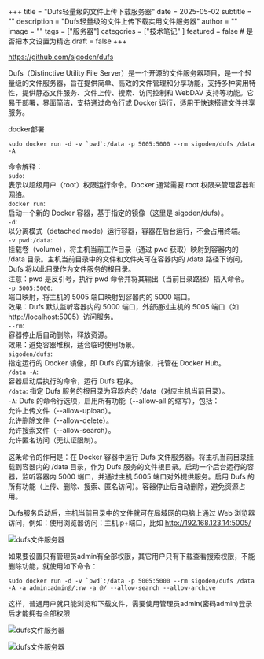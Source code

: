 +++
title = "Dufs轻量级的文件上传下载服务器"
date = 2025-05-02
subtitle = ""
description = "Dufs轻量级的文件上传下载实用文件服务器"
author = ""
image = ""
tags =  ["服务器"]
categories = ["技术笔记" ]
featured = false # 是否把本文设置为精选
draft = false
+++

https://github.com/sigoden/dufs  

Dufs（Distinctive Utility File Server）是一个开源的文件服务器项目，是一个轻量级的文件服务器，旨在提供简单、高效的文件管理和分享功能，支持多种实用特性，提供静态文件服务、文件上传、搜索、访问控制和 WebDAV 支持等功能。它易于部署，界面简洁，支持通过命令行或 Docker 运行，适用于快速搭建文件共享服务。

docker部署
```
sudo docker run -d -v `pwd`:/data -p 5005:5000 --rm sigoden/dufs /data -A
```
命令解释：  
`sudo`:  
表示以超级用户（root）权限运行命令。Docker 通常需要 root 权限来管理容器和网络。  
`docker run`:  
启动一个新的 Docker 容器，基于指定的镜像（这里是 sigoden/dufs）。  
`-d`:  
以分离模式（detached mode）运行容器，容器在后台运行，不会占用终端。  
`-v pwd:/data`:  
挂载卷（volume），将主机当前工作目录（通过 pwd 获取）映射到容器内的 /data 目录。主机当前目录中的文件和文件夹可在容器内的 /data 路径下访问，Dufs 将以此目录作为文件服务的根目录。  
注意：pwd 是反引号，执行 pwd 命令并将其输出（当前目录路径）插入命令。  
`-p 5005:5000`:  
端口映射，将主机的 5005 端口映射到容器内的 5000 端口。  
效果：Dufs 默认监听容器内的 5000 端口，外部通过主机的 5005 端口（如 http://localhost:5005）访问服务。  
`--rm`:  
容器停止后自动删除，释放资源。  
效果：避免容器堆积，适合临时使用场景。  
`sigoden/dufs`:  
指定运行的 Docker 镜像，即 Dufs 的官方镜像，托管在 Docker Hub。  
`/data -A`:  
容器启动后执行的命令，运行 Dufs 程序。  
`/data`: 指定 Dufs 服务的根目录为容器内的 /data（对应主机当前目录）。  
`-A`: Dufs 的命令行选项，启用所有功能（--allow-all 的缩写），包括：  
允许上传文件（--allow-upload）。  
允许删除文件（--allow-delete）。  
允许搜索文件（--allow-search）。  
允许匿名访问（无认证限制）。  

这条命令的作用是：在 Docker 容器中运行 Dufs 文件服务器。将主机当前目录挂载到容器内的 /data 目录，作为 Dufs 服务的文件根目录。启动一个后台运行的容器，监听容器内 5000 端口，并通过主机 5005 端口对外提供服务。启用 Dufs 的所有功能（上传、删除、搜索、匿名访问）。容器停止后自动删除，避免资源占用。

Dufs服务启动后，主机当前目录中的文件就可在局域网的电脑上通过 Web 浏览器访问，例如：使用浏览器访问：主机ip+端口，比如 http://192.168.123.14:5005/

![dufs文件服务器](/img/dufs20250503a.png)

如果要设置只有管理员admin有全部权限，其它用户只有下载查看搜索权限，不能删除功能，就使用如下命令：
```
sudo docker run -d -v `pwd`:/data -p 5005:5000 --rm sigoden/dufs /data -A -a admin:admin@/:rw -a @/ --allow-search --allow-archive
```
这样，普通用户就只能浏览和下载文件，需要使用管理员admin(密码admin)登录后才能拥有全部权限

![dufs文件服务器](/img/dufs20250503b.png)  

![dufs文件服务器](/img/dufs20250503c.png)
